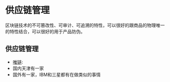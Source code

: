 供应链管理
===
区块链技术的不可篡改性、可审计、可追溯的特性，可以很好的跟商品的物理唯一的特性结合，可以很好的用于产品防伪。

## 供应链管理
* [唯链]():
* 国内天津有一家
* 国外有一家，IBM和三星都有在做类似的事情
